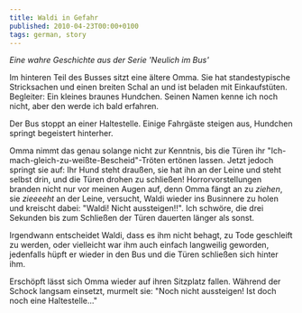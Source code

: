 ```yaml
---
title: Waldi in Gefahr
published: 2010-04-23T00:00+0100
tags: german, story
---
```


*Eine wahre Geschichte aus der Serie 'Neulich im Bus'*

Im hinteren Teil des Busses sitzt eine ältere Omma. Sie hat standestypische Stricksachen und einen breiten Schal an und ist beladen mit Einkaufstüten. Begleiter: Ein kleines braunes Hundchen. Seinen Namen kenne ich noch nicht, aber den werde ich bald erfahren.

Der Bus stoppt an einer Haltestelle. Einige Fahrgäste steigen aus, Hundchen springt begeistert hinterher.

Omma nimmt das genau solange nicht zur Kenntnis, bis die Türen ihr "Ich-mach-gleich-zu-weißte-Bescheid"-Tröten ertönen lassen. Jetzt jedoch springt sie auf: Ihr Hund steht draußen, sie hat ihn an der Leine und steht selbst drin, und die Türen drohen zu schließen! Horrorvorstellungen branden nicht nur vor meinen Augen auf, denn Omma fängt an zu *ziehen*, sie *zieeeeht* an der Leine, versucht, Waldi wieder ins Businnere zu holen und kreischt dabei: "Waldi! Nicht aussteigen!!". Ich schwöre, die drei Sekunden bis zum Schließen der Türen dauerten länger als sonst.

Irgendwann entscheidet Waldi, dass es ihm nicht behagt, zu Tode geschleift zu werden, oder vielleicht war ihm auch einfach langweilig geworden, jedenfalls hüpft er wieder in den Bus und die Türen schließen sich hinter ihm.

Erschöpft lässt sich Omma wieder auf ihren Sitzplatz fallen. Während der Schock langsam einsetzt, murmelt sie: "Noch nicht aussteigen! Ist doch noch eine Haltestelle..."
